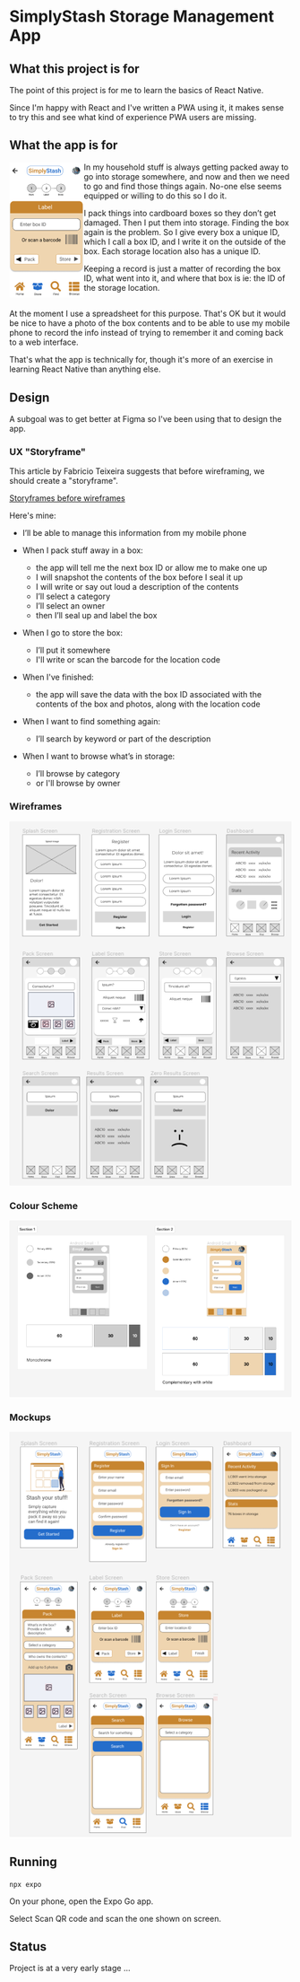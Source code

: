 # SimplyStash Storage Management App

## What this project is for

The point of this project is for me to learn the basics of React Native.

Since I'm happy with React and I've written a PWA using it, it makes sense to try this and see what kind of experience PWA users are missing.

## What the app is for

<img align="left" style="padding: 0 20 20 0" src="docs/images/label-screen.png">

In my household stuff is always getting packed away to go into storage somewhere, and now and then we need to go and find those things again. No-one else seems equipped or willing to do this so I do it.

I pack things into cardboard boxes so they don’t get damaged. Then I put them into storage. Finding the box again is the problem. So I give every box a unique ID, which I call a box ID, and I write it on the outside of the box. 
Each storage location also has a unique ID.

Keeping a record is just a matter of recording the box ID, what went into it, and where that box is ie: the ID of the storage location.
 
##  

At the moment I use a spreadsheet for this purpose. That's OK but it would be nice to have a photo of the box contents and to be able to use my mobile phone to record the info instead of trying to remember it and coming back to a web interface.

That's what the app is technically for, though it's more of an exercise in learning React Native than anything else.

## Design

A subgoal was to get better at Figma so I've been using that to design the app.

### UX "Storyframe"

This article by Fabricio Teixeira suggests that before wireframing, we should create a "storyframe".

[Storyframes before wireframes](https://uxdesign.cc/storyframes-before-wireframes-starting-designs-in-the-text-editor-ec69db78e6e4)

Here's mine:

- I’ll be able to manage this information from my mobile phone

- When I pack stuff away in a box:

  - the app will tell me the next box ID or allow me to make one up
  - I will snapshot the contents of the box before I seal it up
  - I will write or say out loud a description of the contents
  - I’ll select a category
  - I’ll select an owner
  - then I’ll seal up and label the box

- When I go to store the box:

  - I’ll put it somewhere
  - I'll write or scan the barcode for the location code

- When I've finished:
  - the app will save the data with the box ID associated with the contents of the box and photos, along with the location code

- When I want to find something again:

	- I’ll search by keyword or part of the description

- When I want to browse what’s in storage:
	
	- I’ll browse by category
  - or I'll browse by owner

### Wireframes

![Wireframes](docs/images/wireframes.png)

### Colour Scheme
 
![Colour Scheme](docs/images/colour-schemes.png)

### Mockups
 
![Mockups](docs/images/mockups.png)

## Running

```npx expo```

On your phone, open the Expo Go app.

Select Scan QR code and scan the one shown on screen.

## Status

Project is at a very early stage ...


